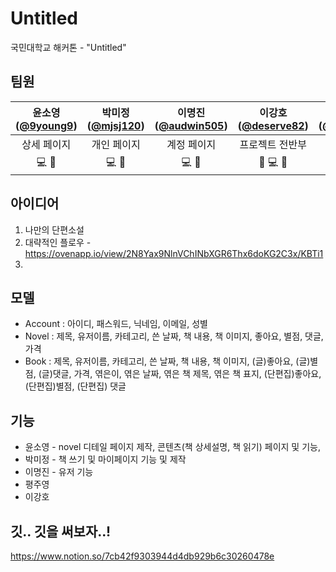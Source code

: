 # Untitled
국민대학교 해커톤 - "Untitled"

## 팀원
|윤소영([@9young9](https://github.com/9young9))|박미정([@mjsj120](https://github.com/mjsj120))|이명진([@audwin505](https://github.com/audwin505))|이강호([@deserve82](https://github.com/deserve82))|평주영([@anthologia](https://github.com/anthologia))|
|:---:|:---:|:---:|:---:|:---:|
|상세 페이지|개인 페이지|계정 페이지|프로젝트 전반부|메인 페이지|
|💻 🤔 |💻 🤔|💻 🤔|🚧 💻 🤔  |💻 🤔|

## 아이디어
1. 나만의 단편소설
2. 대략적인 플로우 - https://ovenapp.io/view/2N8Yax9NlnVChINbXGR6Thx6doKG2C3x/KBTi1
3.

## 모델
- Account
: 아이디, 패스워드, 닉네임, 이메일, 성별
- Novel
: 제목, 유저이름, 카테고리, 쓴 날짜, 책 내용, 책 이미지, 좋아요, 별점, 댓글, 가격
- Book
: 제목, 유저이름, 카테고리, 쓴 날짜, 책 내용, 책 이미지, (글)좋아요, (글)별점, (글)댓글, 가격,
  엮은이, 엮은 날짜, 엮은 책 제목, 엮은 책 표지, (단편집)좋아요, (단편집)별점, (단편집) 댓글

## 기능
- 윤소영 - novel 디테일 페이지 제작, 콘텐츠(책 상세설명, 책 읽기) 페이지 및 기능,  
- 박미정 - 책 쓰기 및 마이페이지 기능 및 제작
- 이명진 - 유저 기능
- 평주영
- 이강호

## 깃.. 깃을 써보자..!
https://www.notion.so/7cb42f9303944d4db929b6c30260478e
